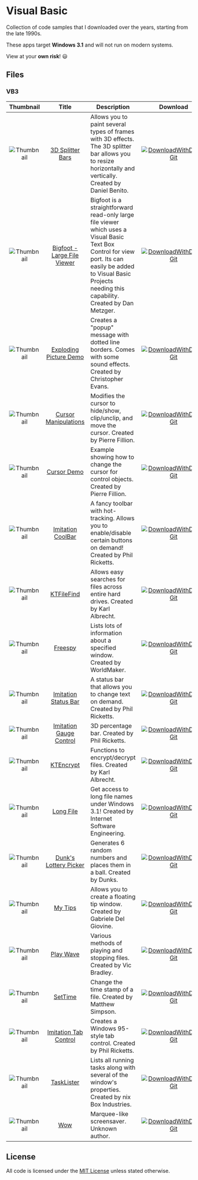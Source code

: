 # Visual Basic

Collection of code samples that I downloaded over the years, starting from the late 1990s.

These apps target **Windows 3.1** and will not run on modern systems.

View at your **own risk**! :smiley:

## Files

### VB3
Thumbnail | Title | Description | Download
:----:|:----:|------|:----:
![Thumbnail](https://dindoliboon.github.io/repo/archive/vb/vb3/screenshot/3d2split.png) | [3D Splitter Bars](https://github.com/dindoliboon/archive/tree/master/vb/vb3/3d2split) | Allows you to paint several types of frames with 3D effects. The 3D splitter bar allows you to resize horizontally and vertically. Created by Daniel Benito. | [![DownloadWithDownGit]](https://minhaskamal.github.io/DownGit/#/home?url=https://github.com/dindoliboon/archive/tree/master/vb/vb3/3d2split)
![Thumbnail](https://dindoliboon.github.io/repo/archive/vb/vb3/screenshot/bigfoot.png) | [Bigfoot - Large File Viewer](https://github.com/dindoliboon/archive/tree/master/vb/vb3/bigfoot) | Bigfoot is a straightforward read-only large file viewer which uses a Visual Basic Text Box Control for view port. Its can easily be added to Visual Basic Projects needing this capability. Created by Dan Metzger. | [![DownloadWithDownGit]](https://minhaskamal.github.io/DownGit/#/home?url=https://github.com/dindoliboon/archive/tree/master/vb/vb3/bigfoot)
![Thumbnail](https://dindoliboon.github.io/repo/archive/vb/vb3/screenshot/boxdemo.png) | [Exploding Picture Demo](https://github.com/dindoliboon/archive/tree/master/vb/vb3/boxdemo) | Creates a "popup" message with dotted line borders. Comes with some sound effects. Created by Christopher Evans. | [![DownloadWithDownGit]](https://minhaskamal.github.io/DownGit/#/home?url=https://github.com/dindoliboon/archive/tree/master/vb/vb3/boxdemo)
![Thumbnail](https://dindoliboon.github.io/repo/archive/vb/vb3/screenshot/cursman.png) | [Cursor Manipulations](https://github.com/dindoliboon/archive/tree/master/vb/vb3/cursman) | Modifies the cursor to hide/show, clip/unclip, and move the cursor. Created by Pierre Fillion. | [![DownloadWithDownGit]](https://minhaskamal.github.io/DownGit/#/home?url=https://github.com/dindoliboon/archive/tree/master/vb/vb3/cursman)
![Thumbnail](https://dindoliboon.github.io/repo/archive/vb/vb3/screenshot/cursor.png) | [Cursor Demo](https://github.com/dindoliboon/archive/tree/master/vb/vb3/cursor) | Example showing how to change the cursor for control objects. Created by Pierre Fillion. | [![DownloadWithDownGit]](https://minhaskamal.github.io/DownGit/#/home?url=https://github.com/dindoliboon/archive/tree/master/vb/vb3/cursor)
![Thumbnail](https://dindoliboon.github.io/repo/archive/vb/vb3/screenshot/fcoolbar.png) | [Imitation CoolBar](https://github.com/dindoliboon/archive/tree/master/vb/vb3/fcoolbar) | A fancy toolbar with hot-tracking. Allows you to enable/disable certain buttons on demand! Created by Phil Ricketts. | [![DownloadWithDownGit]](https://minhaskamal.github.io/DownGit/#/home?url=https://github.com/dindoliboon/archive/tree/master/vb/vb3/fcoolbar)
![Thumbnail](https://dindoliboon.github.io/repo/archive/vb/vb3/screenshot/filefind.png) | [KTFileFind](https://github.com/dindoliboon/archive/tree/master/vb/vb3/filefind) | Allows easy searches for files across entire hard drives. Created by Karl Albrecht. | [![DownloadWithDownGit]](https://minhaskamal.github.io/DownGit/#/home?url=https://github.com/dindoliboon/archive/tree/master/vb/vb3/filefind)
![Thumbnail](https://dindoliboon.github.io/repo/archive/vb/vb3/screenshot/freespy.png) | [Freespy](https://github.com/dindoliboon/archive/tree/master/vb/vb3/freespy) | Lists lots of information about a specified window. Created by WorldMaker. | [![DownloadWithDownGit]](https://minhaskamal.github.io/DownGit/#/home?url=https://github.com/dindoliboon/archive/tree/master/vb/vb3/freespy)
![Thumbnail](https://dindoliboon.github.io/repo/archive/vb/vb3/screenshot/fstatus.png) | [Imitation Status Bar](https://github.com/dindoliboon/archive/tree/master/vb/vb3/fstatus) | A status bar that allows you to change text on demand. Created by Phil Ricketts. | [![DownloadWithDownGit]](https://minhaskamal.github.io/DownGit/#/home?url=https://github.com/dindoliboon/archive/tree/master/vb/vb3/fstatus)
![Thumbnail](https://dindoliboon.github.io/repo/archive/vb/vb3/screenshot/gauge.png) | [Imitation Gauge Control](https://github.com/dindoliboon/archive/tree/master/vb/vb3/gauge) | 3D percentage bar. Created by Phil Ricketts. | [![DownloadWithDownGit]](https://minhaskamal.github.io/DownGit/#/home?url=https://github.com/dindoliboon/archive/tree/master/vb/vb3/gauge)
![Thumbnail](https://dindoliboon.github.io/repo/archive/vb/vb3/screenshot/ktencode.png) | [KTEncrypt](https://github.com/dindoliboon/archive/tree/master/vb/vb3/ktencode) | Functions to encrypt/decrypt files. Created by Karl Albrecht. | [![DownloadWithDownGit]](https://minhaskamal.github.io/DownGit/#/home?url=https://github.com/dindoliboon/archive/tree/master/vb/vb3/ktencode)
![Thumbnail](https://dindoliboon.github.io/repo/archive/vb/vb3/screenshot/longfile.png) | [Long File](https://github.com/dindoliboon/archive/tree/master/vb/vb3/longfile) | Get access to long file names under Windows 3.1! Created by Internet Software Engineering. | [![DownloadWithDownGit]](https://minhaskamal.github.io/DownGit/#/home?url=https://github.com/dindoliboon/archive/tree/master/vb/vb3/longfile)
![Thumbnail](https://dindoliboon.github.io/repo/archive/vb/vb3/screenshot/lottery.png) | [Dunk's Lottery Picker](https://github.com/dindoliboon/archive/tree/master/vb/vb3/lottery) | Generates 6 random numbers and places them in a ball. Created by Dunks. | [![DownloadWithDownGit]](https://minhaskamal.github.io/DownGit/#/home?url=https://github.com/dindoliboon/archive/tree/master/vb/vb3/lottery)
![Thumbnail](https://dindoliboon.github.io/repo/archive/vb/vb3/screenshot/mytips.png) | [My Tips](https://github.com/dindoliboon/archive/tree/master/vb/vb3/mytips) | Allows you to create a floating tip window. Created by Gabriele Del Giovine. | [![DownloadWithDownGit]](https://minhaskamal.github.io/DownGit/#/home?url=https://github.com/dindoliboon/archive/tree/master/vb/vb3/mytips)
![Thumbnail](https://dindoliboon.github.io/repo/archive/vb/vb3/screenshot/playwav.png) | [Play Wave](https://github.com/dindoliboon/archive/tree/master/vb/vb3/playwav) | Various methods of playing and stopping files. Created by Vic Bradley. | [![DownloadWithDownGit]](https://minhaskamal.github.io/DownGit/#/home?url=https://github.com/dindoliboon/archive/tree/master/vb/vb3/playwav)
![Thumbnail](https://dindoliboon.github.io/repo/archive/vb/vb3/screenshot/settime.png) | [SetTime](https://github.com/dindoliboon/archive/tree/master/vb/vb3/settime) | Change the time stamp of a file. Created by Matthew Simpson. | [![DownloadWithDownGit]](https://minhaskamal.github.io/DownGit/#/home?url=https://github.com/dindoliboon/archive/tree/master/vb/vb3/settime)
![Thumbnail](https://dindoliboon.github.io/repo/archive/vb/vb3/screenshot/tab95.png) | [Imitation Tab Control](https://github.com/dindoliboon/archive/tree/master/vb/vb3/tab95) | Creates a Windows 95-style tab control. Created by Phil Ricketts. | [![DownloadWithDownGit]](https://minhaskamal.github.io/DownGit/#/home?url=https://github.com/dindoliboon/archive/tree/master/vb/vb3/tab95)
![Thumbnail](https://dindoliboon.github.io/repo/archive/vb/vb3/screenshot/tasklist.png) | [TaskLister](https://github.com/dindoliboon/archive/tree/master/vb/vb3/tasklist) | Lists all running tasks along with several of the window's properties. Created by nix Box Industries. | [![DownloadWithDownGit]](https://minhaskamal.github.io/DownGit/#/home?url=https://github.com/dindoliboon/archive/tree/master/vb/vb3/tasklist)
![Thumbnail](https://dindoliboon.github.io/repo/archive/vb/vb3/screenshot/wow.png) | [Wow](https://github.com/dindoliboon/archive/tree/master/vb/vb3/wow) | Marquee-like screensaver. Unknown author. | [![DownloadWithDownGit]](https://minhaskamal.github.io/DownGit/#/home?url=https://github.com/dindoliboon/archive/tree/master/vb/vb3/wow)

## License
All code is licensed under the [MIT License](https://opensource.org/licenses/MIT) unless stated otherwise.

[DownloadWithDownGit]: https://dindoliboon.github.io/image/button-gh-download-large.png "Download with DownGit"

